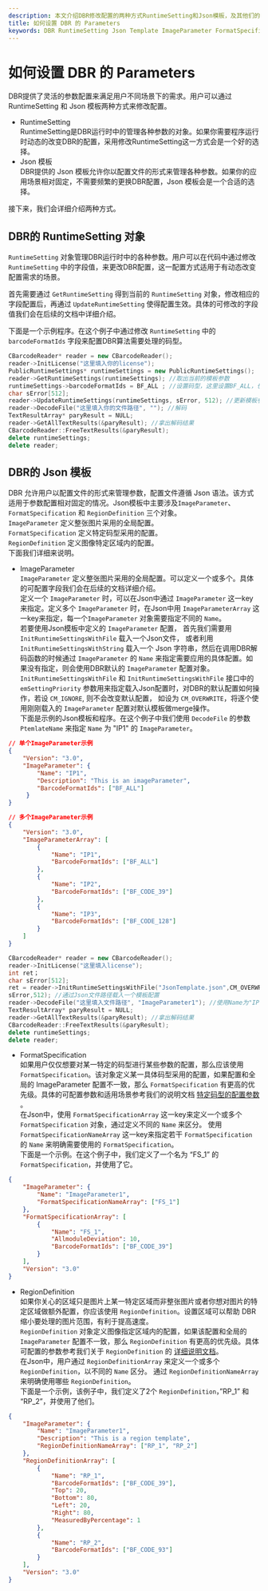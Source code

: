 ```yaml
---   
description: 本文介绍DBR修改配置的两种方式RuntimeSetting和Json模板，及其他们的语法规则
title: 如何设置 DBR 的 Parameters
keywords: DBR RuntimeSetting Json Template ImageParameter FormatSpecification
---
```

# 如何设置 DBR 的 Parameters
DBR提供了灵活的参数配置来满足用户不同场景下的需求。用户可以通过 RuntimeSetting 和 Json 模板两种方式来修改配置。
- RuntimeSetting   
RuntimeSetting是DBR运行时中的管理各种参数的对象。如果你需要程序运行时动态的改变DBR的配置，采用修改RuntimeSetting这一方式会是一个好的选择。
- Json 模板   
DBR提供的 Json 模板允许你以配置文件的形式来管理各种参数。如果你的应用场景相对固定，不需要频繁的更换DBR配置，Json 模板会是一个合适的选择。

接下来，我们会详细介绍两种方式。

## DBR的 RuntimeSetting 对象
`RuntimeSetting` 对象管理DBR运行时中的各种参数。用户可以在代码中通过修改 `RuntimeSetting` 中的字段值，来更改DBR配置，这一配置方式适用于有动态改变配置需求的场景。

首先需要通过 `GetRuntimeSetting` 得到当前的 `RuntimeSetting` 对象，修改相应的字段配置后，再通过 `UpdateRuntimeSetting` 使得配置生效。具体的可修改的字段值我们会在后续的文档中详细介绍。

下面是一个示例程序。在这个例子中通过修改 `RuntimeSetting` 中的 `barcodeFormatIds` 字段来配置DBR算法需要处理的码型。
```c++
CBarcodeReader* reader = new CBarcodeReader();   
reader->InitLicense("这里填入你的license");  
PublicRuntimeSettings* runtimeSettings = new PublicRuntimeSettings();   
reader->GetRuntimeSettings(runtimeSettings); //取出当前的模板参数  
runtimeSettings->barcodeFormatIds = BF_ALL ; //设置码型，这里设置BF_ALL，也就是所有barcodeFormatIds里的码型  
char sError[512];   
reader->UpdateRuntimeSettings(runtimeSettings, sError, 512); //更新模板参数  
reader->DecodeFile("这里填入你的文件路径", ""); //解码  
TextResultArray* paryResult = NULL;   
reader->GetAllTextResults(&paryResult); //拿出解码结果  
CBarcodeReader::FreeTextResults(&paryResult);   
delete runtimeSettings;   
delete reader;  
```
## DBR的 Json 模板
DBR 允许用户以配置文件的形式来管理参数，配置文件遵循 Json 语法。该方式适用于参数配置相对固定的情况。Json模板中主要涉及`ImageParameter`、 `FormatSpecification` 和 `RegionDefinition` 三个对象。   
`ImageParameter` 定义整张图片采用的全局配置。   
`FormatSpecification` 定义特定码型采用的配置。   
`RegionDefinition` 定义图像特定区域内的配置。   
下面我们详细来说明。
- ImageParameter   
`ImageParameter` 定义整张图片采用的全局配置。可以定义一个或多个。具体的可配置字段我们会在后续的文档详细介绍。   
定义一个 `ImageParameter` 时，可以在Json中通过  `ImageParameter` 这一key来指定。定义多个 `ImageParameter` 时，在Json中用 `ImageParameterArray` 这一key来指定，每一个`ImageParameter` 对象需要指定不同的 `Name`。   
若要使用Json模板中定义的 `ImageParameter` 配置， 首先我们需要用 `InitRuntimeSettingsWithFile` 载入一个Json文件，
或者利用 `InitRuntimeSettingsWithString` 载入一个 Json 字符串，然后在调用DBR解码函数的时候通过 `ImageParameter` 的 `Name` 来指定需要应用的具体配置。如果没有指定，则会使用DBR默认的 `ImageParameter` 配置对象。   
`InitRuntimeSettingsWithFile` 和 `InitRuntimeSettingsWithFile` 接口中的 `emSettingPriority` 参数用来指定载入Json配置时，对DBR的默认配置如何操作，若设 `CM_IGNORE`, 则不会改变默认配置， 如设为 `CM_OVERWRITE`，将逐个使用刚刚载入的 `ImageParameter` 配置对默认模板做merge操作。   
下面是示例的Json模板和程序。在这个例子中我们使用 `DecodeFile` 的参数  `PtemlateName` 来指定 `Name` 为 "IP1" 的 `ImageParameter`。  

```json
// 单个ImageParameter示例
{
    "Version": "3.0",
    "ImageParameter": {                   
        "Name": "IP1",
        "Description": "This is an imageParameter", 
        "BarcodeFormatIds": ["BF_ALL"]
     }
}

// 多个ImageParameter示例
{
    "Version": "3.0", 
    "ImageParameterArray": [                        
        {
            "Name": "IP1",              
            "BarcodeFormatIds": ["BF_ALL"]
        }, 
        {
            "Name": "IP2",                
            "BarcodeFormatIds": ["BF_CODE_39"]
        }, 
        {
            "Name": "IP3",                  
            "BarcodeFormatIds": ["BF_CODE_128"]
        }
    ]
}
``` 

```c++
CBarcodeReader* reader = new CBarcodeReader();         
reader->InitLicense("这里填入license");        
int ret；  
char sError[512];         
ret = reader->InitRuntimeSettingsWithFile("JsonTemplate.json",CM_OVERWRITE,
sError,512); //通过Json文件路径载入一个模板配置  
reader->DecodeFile("这里填入文件路径", "ImageParameter1"); //使用Name为"IP1"的配置   
TextResultArray* paryResult = NULL;         
reader->GetAllTextResults(&paryResult); //拿出解码结果        
CBarcodeReader::FreeTextResults(&paryResult);         
delete runtimeSettings;         
delete reader;
```
- FormatSpecification   
如果用户仅仅想要对某一特定的码型进行某些参数的配置，那么应该使用 `FormatSpecification`。该对象定义某一具体码型采用的配置，如果配置和全局的
ImageParameter 配置不一致，那么 `FormatSpecification` 有更高的优先级。具体的可配置参数和适用场景参考我们的说明文档 [特定码型的配置参数]() 。   
在Json中，使用 `FormatSpecificationArray` 这一key来定义一个或多个
`FormatSpecification` 对象，通过定义不同的 `Name` 来区分。
使用 `FormatSpecificationNameArray` 这一key来指定若干 `FormatSpecification` 的 `Name` 来明确需要使用的 `FormatSpecification`。   
下面是一个示例。在这个例子中，我们定义了一个名为 “FS_1” 的 `FormatSpecification`，并使用了它。
```json
{
    "ImageParameter": {
        "Name": "ImageParameter1",
        "FormatSpecificationNameArray": ["FS_1"]
    }, 
    "FormatSpecificationArray": [
        {
            "Name": "FS_1",
            "AllmoduleDeviation": 10, 
            "BarcodeFormatIds": ["BF_CODE_39"]
        }
    ],
    "Version": "3.0"
}
```
- RegionDefinition  
如果你关心的区域只是图片上某一特定区域而非整张图片或者你想对图片的特定区域做额外配置，你应该使用 `RegionDefinition`。设置区域可以帮助 DBR 缩小要处理的图片范围，有利于提高速度。   
`RegionDefinition` 对象定义图像指定区域内的配置，如果该配置和全局的 `ImageParameter` 配置不一致，那么 `RegionDefinition` 有更高的优先级。具体可配置的参数参考我们关于 `RegionDefinition` 的 [详细说明文档]([1])。   
在Json中，用户通过 `RegionDefinitionArray` 来定义一个或多个 `RegionDefinition`，以不同的 `Name` 区分。
通过 `RegionDefinitionNameArray` 来明确使用哪些 `RegionDefinition`。   
下面是一个示例，该例子中，我们定义了2个 `RegionDefinition`，”RP_1” 和 “RP_2”，并使用了他们。

```json
{
    "ImageParameter": {
        "Name": "ImageParameter1",
        "Description": "This is a region template", 
        "RegionDefinitionNameArray": ["RP_1", "RP_2"]
    }, 
    "RegionDefinitionArray": [
        {
            "Name": "RP_1",  
            "BarcodeFormatIds": ["BF_CODE_39"], 
            "Top": 20, 
            "Bottom": 80, 
            "Left": 20, 
            "Right": 80, 
            "MeasuredByPercentage": 1
        }, 
        {
            "Name": "RP_2",
            "BarcodeFormatIds": ["BF_CODE_93"]
        }
    ], 
    "Version": "3.0"
}
```

[1]: parameters-of-algorithm-flow\manually-define-region-of-interest.md



